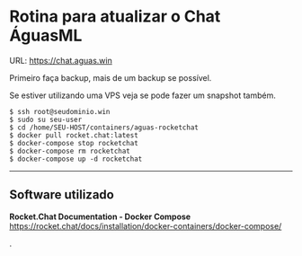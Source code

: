 <!-- TITLE: WaterOps e o chat hídrico -->
<!-- SUBTITLE: Documentação para a manutenção ativa do Chat ÁguasML -->

# Rotina para atualizar o Chat ÁguasML

URL: https://chat.aguas.win

Primeiro faça backup, mais de um backup se possível.

Se estiver utilizando uma VPS veja se pode fazer um snapshot também.


```text
$ ssh root@seudominio.win
$ sudo su seu-user
$ cd /home/SEU-HOST/containers/aguas-rocketchat
$ docker pull rocket.chat:latest
$ docker-compose stop rocketchat
$ docker-compose rm rocketchat
$ docker-compose up -d rocketchat
```




-----


## Software utilizado

**Rocket.Chat Documentation - Docker Compose**
https://rocket.chat/docs/installation/docker-containers/docker-compose/

.